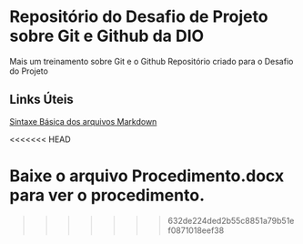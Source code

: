 # Repositório do Desafio de Projeto sobre Git e Github da DIO
Mais um treinamento sobre Git e o Github
Repositório criado para o Desafio do Projeto
## Links Úteis
[Sintaxe Básica dos arquivos Markdown](https://www.markdownguide.org/basic-syntax/)

<<<<<<< HEAD

Baixe o arquivo Procedimento.docx para ver o procedimento.
=======
>>>>>>> 632de224ded2b55c8851a79b51ef0871018eef38
